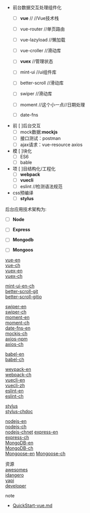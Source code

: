 - 前台数据交互处理组件化
	- [ ] **vue**  // //Vue技术栈
	- [ ] vue-router //单页路由
	- [ ] vue-lazyload //懒加载
	- [ ] vue-croller //滑动库
	- [ ] **vuex** //管理状态

	- [ ] mint-ui //ui组件库
	- [ ] better-scroll //滑动库
	- [ ] swiper //滑动库
	- [ ] moment //这个小一点//日期处理
	- [ ] date-fns
- 前 [ ]后台交互
	- [ ] mock数据:**mockjs**
	- [ ] 接口测试：postman
	- [ ] ajax请求：vue-resource axios
- 模 [ ]块化
	- [ ] ES6
	- [ ] bable
- 项 [ ]目结构化/工程化
	- [ ] **webpack**
	- [ ] **vuecli**
	- [ ] eslint //检测语法规范
- css预编译
	- [ ] **stylus**

后台应用技术架构为: 
- [ ] **Node**
- [ ] **Express**
- [ ] **Mongodb**
- [ ] **Mongoos**


[vue-en](https://vuejs.org)  
[vue-ch](https://cn.vuejs.org)  
[vuex-en](https://vuex.vuejs.org)  
[vuex-ch](https://vuex.vuejs.org/zh/guide/)  

[mint-ui-en-ch](http://mint-ui.github.io/#!/zh-cn)  
[better-scroll-git](https://github.com/ustbhuangyi/better-scroll/blob/master/README_zh-CN.md)  
[better-scroll-gitio](http://ustbhuangyi.github.io/better-scroll/doc/api.html)

[swiper-en](https://idangero.us/swiper/)  
[swiper-ch](https://www.swiper.com.cn)  
[moment-en](http://momentjs.com)  
[moment-ch](http://momentjs.cn)  
[date-fns-en](https://date-fns.org)  
[mockjs-ch](http://mockjs.com)  
[axios-npm](https://www.npmjs.com/package/axios)  
[axios-ch](https://www.kancloud.cn/yunye/axios/234845)  

[babel-en](https://babeljs.io)  
[babel-ch](https://www.babeljs.cn)  

[wevpack-en](https://webpack.github.io)  
[webpack-ch](https://www.webpackjs.com)  
[vuecli-en](https://cli.vuejs.org)  
[vuecli-zh](https://cli.vuejs.org/zh/)  
[eslint-en](https://eslint.org)  
[eslint-ch](https://cn.eslint.org)  

[stylus](http://stylus-lang.com)  
[stylus-chdoc](https://www.zhangxinxu.com/jq/stylus/)  

[nodejs-en](https://nodejs.org)  
[nodejs-ch](https://nodejs.org/zh-cn/)  
[nodejs-chnet](http://nodejs.cn)
[express-en](http://expressjs.com)  
[express-ch](http://www.expressjs.com.cn)  
[MongoDB-en](https://www.mongodb.com)  
[MongoDB-ch](http://www.mongoing.com/docs/)  
[Mongoose-en](:https://mongoosejs.com)
[Mongoose-ch](https://cn.mongoosedoc.top)

资源  
[awesomes](https://www.awesomes.cn)  
[idangero](https://idangero.us)  
[yapi](https://yapi.ymfe.org)  
[developer](https://developer.mozilla.org/zh-CN/)


note
- [QuickStart-vue.md](QuickStart-vue.md)